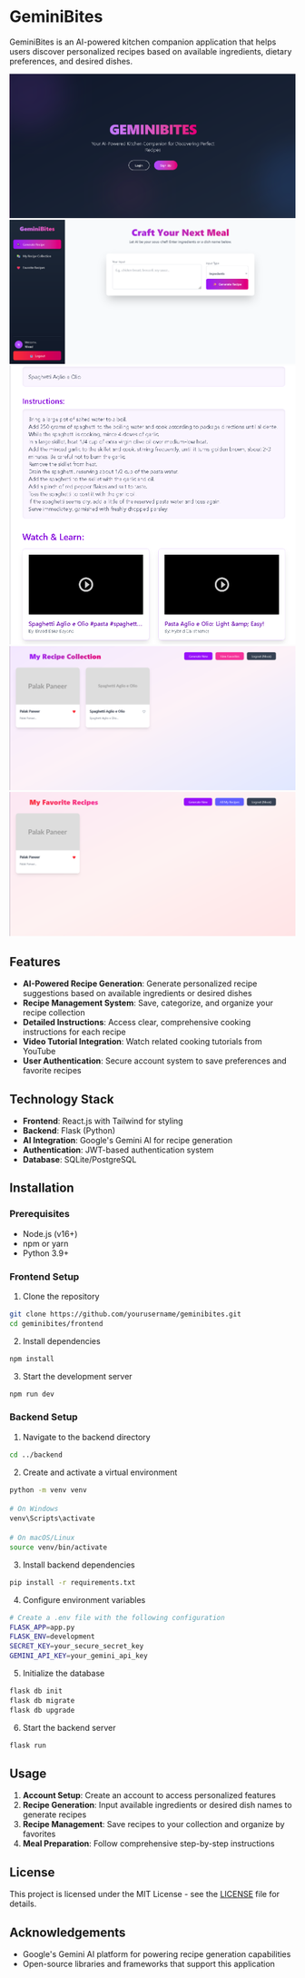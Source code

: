 # GeminiBites

GeminiBites is an AI-powered kitchen companion application that helps users discover personalized recipes based on available ingredients, dietary preferences, and desired dishes.

![GeminiBites Application](./screenshots/preview.png)
![GeminiBites Application](./screenshots/Image-1.png)
![GeminiBites Application](./screenshots/Image-2.png)
![GeminiBites Application](./screenshots/Image-3.png)
![GeminiBites Application](./screenshots/Image-4.png)


## Features

- **AI-Powered Recipe Generation**: Generate personalized recipe suggestions based on available ingredients or desired dishes
- **Recipe Management System**: Save, categorize, and organize your recipe collection
- **Detailed Instructions**: Access clear, comprehensive cooking instructions for each recipe
- **Video Tutorial Integration**: Watch related cooking tutorials from YouTube
- **User Authentication**: Secure account system to save preferences and favorite recipes

## Technology Stack

- **Frontend**: React.js with Tailwind for styling
- **Backend**: Flask (Python)
- **AI Integration**: Google's Gemini AI for recipe generation
- **Authentication**: JWT-based authentication system
- **Database**: SQLite/PostgreSQL

## Installation

### Prerequisites
- Node.js (v16+)
- npm or yarn
- Python 3.9+

### Frontend Setup
1. Clone the repository
```bash
git clone https://github.com/yourusername/geminibites.git
cd geminibites/frontend
```

2. Install dependencies
```bash
npm install
```

3. Start the development server
```bash
npm run dev
```

### Backend Setup
1. Navigate to the backend directory
```bash
cd ../backend
```

2. Create and activate a virtual environment
```bash
python -m venv venv

# On Windows
venv\Scripts\activate

# On macOS/Linux
source venv/bin/activate
```

3. Install backend dependencies
```bash
pip install -r requirements.txt
```

4. Configure environment variables
```bash
# Create a .env file with the following configuration
FLASK_APP=app.py
FLASK_ENV=development
SECRET_KEY=your_secure_secret_key
GEMINI_API_KEY=your_gemini_api_key
```

5. Initialize the database
```bash
flask db init
flask db migrate
flask db upgrade
```

6. Start the backend server
```bash
flask run
```

## Usage

1. **Account Setup**: Create an account to access personalized features
2. **Recipe Generation**: Input available ingredients or desired dish names to generate recipes
3. **Recipe Management**: Save recipes to your collection and organize by favorites
4. **Meal Preparation**: Follow comprehensive step-by-step instructions


## License

This project is licensed under the MIT License - see the [LICENSE](LICENSE) file for details.

## Acknowledgements

- Google's Gemini AI platform for powering recipe generation capabilities
- Open-source libraries and frameworks that support this application

